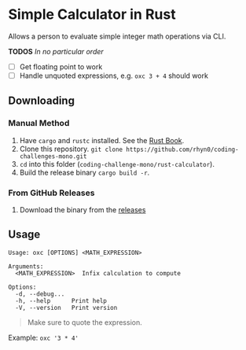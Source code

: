 # Simple Calculator in Rust

Allows a person to evaluate simple integer math operations via CLI.

**TODOS**
_In no particular order_
- [ ] Get floating point to work
- [ ] Handle unquoted expressions, e.g. `oxc 3 + 4` should work

## Downloading

### Manual Method

1. Have `cargo` and `rustc` installed. See the [Rust Book](https://doc.rust-lang.org/cargo/getting-started/installation.html).
1. Clone this repository. `git clone https://github.com/rhyn0/coding-challenges-mono.git`
1. `cd` into this folder (`coding-challenge-mono/rust-calculator`).
1. Build the release binary `cargo build -r`.

### From GitHub Releases

1. Download the binary from the [releases](https://github.com/rhyn0/coding-challenges-mono/releases)

## Usage

```plaintext
Usage: oxc [OPTIONS] <MATH_EXPRESSION>

Arguments:
  <MATH_EXPRESSION>  Infix calculation to compute

Options:
  -d, --debug...
  -h, --help      Print help
  -V, --version   Print version
```

> Make sure to quote the expression.

Example: `oxc '3 * 4'`

